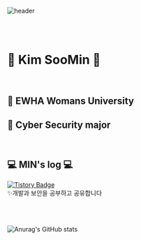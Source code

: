 ![header](https://capsule-render.vercel.app/api?type=cylinder&color=F7F8E0&height=120&section=header&text=MIN's%20GitHub&fontSize=90&animation=twinkling)

<br><br>
# 🫧 Kim SooMin 🫧
<br>

## 🌿 EWHA Womans University 
## 🌿 Cyber Security major 
<br>


## 💻 MIN's log 💻

<div style="display:flex; flex-direction:row; align-items:center;">
    <a href="https://minsoom48.tistory.com" target="_blank" rel="noopener noreferrer">
        <img src="https://img.shields.io/badge/Tistory-000000?style=for-the-badge&logo=Tistory&logoColor=white" alt="Tistory Badge"> 
    </a>
 
</div>
✨개발과 보안을 공부하고 공유합니다

<br>
<br>

<br><br>
![Anurag's GitHub stats](https://github-readme-stats.vercel.app/api?username=sooominie&show_icons=true&theme=solarized-light)
